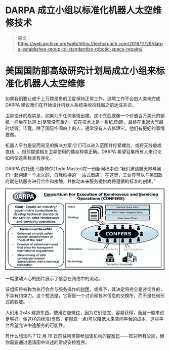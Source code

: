 # DARPA 成立小组以标准化机器人太空维修技术

> 原文：<https://web.archive.org/web/https://techcrunch.com/2016/11/29/darpa-establishes-group-to-standardize-robotic-space-repairs/>

# 美国国防部高级研究计划局成立小组来标准化机器人太空维修

如果我们要让成千上万颗昂贵的卫星保持正常工作，这项工作不会由人类来完成 DARPA 建议我们在开始设计机器人系统来收拾残局之前达成共识。

卫星设计的现实是，如果几乎任何事情出错，这个东西就像一个价值百万美元的镇纸一样坐在轨道上(尽管没有重力，它在技术上是一张纸*质量*)，最终在重返大气层时烧毁。毕竟，除了国际空间站上的人，通常没有人去修理它，他们有更好的事情要做。

机器人平台是显而易见的解决方案:它们可以进入范围并拧紧螺丝，或将天线敲成直线……但前提是相关卫星使用的螺丝种类正确。DARPA 希望召集所有人来讨论如何使这些标准有序化。

DARPA 的托德·马斯特尔(Todd Master)在一份新闻稿中说:“我们邀请航天界与我们一起创建一个永久的、自我维持的‘一站式商店’，在这里，工业界可以与美国政府就在轨服务进行合作和接触，并推动未来服务提供商将遵循的标准的创建。”

[![An exciting graphic showing the flow of information through CONFERS.](img/2fc2084847f04f392536d31ce53d43d2.png)](https://web.archive.org/web/20221210034737/https://beta.techcrunch.com/wp-content/uploads/2016/11/confers-infographic-619-316.png)

一幅激动人心的图片展示了信息在网络中的流动。

该组织将被称为执行会合与服务操作的[财团](https://web.archive.org/web/20221210034737/http://www.darpa.mil/news-events/2016-11-29)，或授予，其决定将完全是咨询性的，不具有约束力。这个想法是，它将是一个讨论和技术信息的交换所，而不是任何形式的权威。

人们用 2x4s 建造东西，使用右旋螺纹，因为它们便宜，容易获得，而且一般来说足够好。像这样的标准(当然，更彻底一点)可以降低未来空间平台的成本，这些平台希望允许中途服务的可能性。

有什么想法吗？12 月 16 日前往阿灵顿参加该机构的[提案日](https://web.archive.org/web/20221210034737/https://www.fbo.gov/spg/ODA/DARPA/CMO/DARPA-SN-17-08/listing.html)——欢迎所有公民，但你需要通过邀请函中详述的常规安检程序。